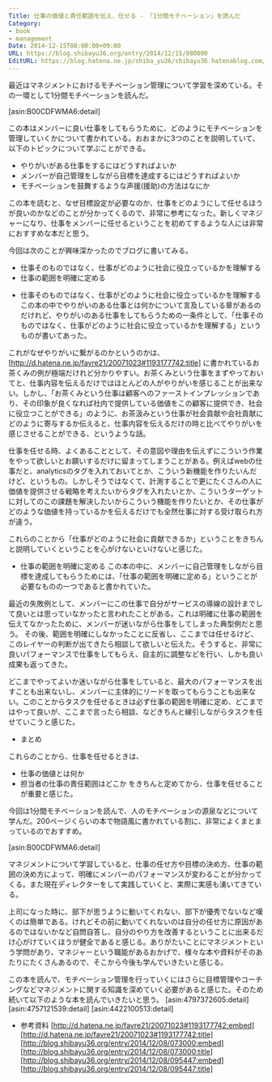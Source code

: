 ```yaml
---
Title: 仕事の価値と責任範囲を伝え、任せる - 「1分間モチベーション」を読んだ
Category:
- book
- management
Date: 2014-12-15T08:00:00+09:00
URL: https://blog.shibayu36.org/entry/2014/12/15/080000
EditURL: https://blog.hatena.ne.jp/shiba_yu36/shibayu36.hatenablog.com/atom/entry/8454420450076812999
---
```


最近はマネジメントにおけるモチベーション管理について学習を深めている。その一環として1分間モチベーションを読んだ。

[asin:B00CDFWMA6:detail]

この本はメンバーに良い仕事をしてもらうために、どのようにモチベーションを管理していくかについて書かれている。おおまかに3つのことを説明していて、以下のトピックについて学ぶことができる。
- やりがいがある仕事をするにはどうすればよいか
- メンバーが自己管理をしながら目標を達成するにはどうすればよいか
- モチベーションを鼓舞するような声援(援助)の方法はなにか


この本を読むと、なぜ目標設定が必要なのか、仕事をどのようにして任せるほうが良いのかなどのことが分かってくるので、非常に参考になった。新しくマネジャーになり、仕事をメンバーに任せるということを初めてするような人には非常におすすめな本だと思う。


今回は次のことが興味深かったのでブログに書いてみる。
- 仕事そのものではなく、仕事がどのように社会に役立っているかを理解する
- 仕事の範囲を明確に定める

* 仕事そのものではなく、仕事がどのように社会に役立っているかを理解する
この本の中でやりがいのある仕事とは何かについて言及している章があるのだけれど、やりがいのある仕事をしてもらうための一条件として、「仕事そのものではなく、仕事がどのように社会に役立っているかを理解する」というものが書いてあった。


これがなぜやりがいに繋がるのかというのかは、 [http://d.hatena.ne.jp/favre21/20071023#1193177742:title] に書かれているお茶くみの例が極端だけれど分かりやすい。お茶くみという仕事をまずやっておいてと、仕事内容を伝えるだけではほとんどの人がやりがいを感じることが出来ない。しかし、「お茶くみという仕事は顧客へのファーストインプレッションであり、その印象が良くなれば社内で提供している価値をこの顧客に提供でき、社会に役立つことができる」のように、お茶汲みという仕事が社会貢献や会社貢献にどのように寄与するか伝えると、仕事内容を伝えるだけの時と比べてやりがいを感じさせることができる、というような話。

仕事を任せる時、よくあることとして、その意図や理由を伝えずにこういう作業をやって欲しいとお願いするだけに留まってしまうことがある。例えばwebの仕事だと、analyticsのタグを入れておいてとか、こういう新機能を作りたいんだけど、というもの。しかしそうではなくて、計測することで更にたくさんの人に価値を提供させる戦略を考えたいからタグを入れたいとか、こういうターゲットに対してのこの課題を解決したいからこういう機能を作りたいとか、その仕事がどのような価値を持っているかを伝えるだけでも全然仕事に対する受け取られ方が違う。


これらのことから「仕事がどのように社会に貢献できるか」ということをきちんと説明していくということを心がけないといけないと感じた。


* 仕事の範囲を明確に定める
この本の中に、メンバーに自己管理をしながら目標を達成してもらうためには、「仕事の範囲を明確に定める」ということが必要なものの一つであると書かれていた。


最近の失敗例として、メンバーにこの仕事で自分がサービスの導線の設計までして良いとは思っていなかったと言われたことがある。これは明確に仕事の範囲を伝えてなかったために、メンバーが迷いながら仕事をしてしまった典型例だと思う。
その後、範囲を明確にしなかったことに反省し、ここまでは任せるけど、このレイヤーの判断が出てきたら相談して欲しいと伝えた。そうすると、非常に良いパフォーマンスで仕事をしてもらえ、自主的に調整などを行い、しかも良い成果も返ってきた。


どこまでやってよいか迷いながら仕事をしていると、最大のパフォーマンスを出すことも出来ないし、メンバーに主体的にリードを取ってもらうことも出来ない。このことからタスクを任せるときは必ず仕事の範囲を明確に定め、どこまではやって良いが、ここまで言ったら相談、などきちんと線引しながらタスクを任せていこうと感じた。


* まとめ

これらのことから、仕事を任せるときは、
- 仕事の価値とは何か
- 担当者の仕事の責任範囲はどこか
をきちんと定めてから、仕事を任せることが重要と感じた。

今回は1分間モチベーションを読んで、人のモチベーションの源泉などについて学んだ。200ページくらいの本で物語風に書かれている割に、非常によくまとまっているのでおすすめ。

[asin:B00CDFWMA6:detail]

マネジメントについて学習していると、仕事の任せ方や目標の決め方、仕事の範囲の決め方によって、明確にメンバーのパフォーマンスが変わることが分かってくる。また現在ディレクターをして実践していくと、実際に実感も湧いてきている。

上司になった時に、部下が思うように動いてくれない、部下が優秀でないなど嘆くのは簡単である。けれどその前に動いてくれないのは自分の任せ方に原因があるのではないかなど自問自答し、自分のやり方を改善するということに出来るだけ心がけていくほうが健全であると感じる。ありがたいことにマネジメントという学問があり、マネジャーという職能があるおかげで、様々な本や資料がそのあたりにたくさんあるので、そこから今後も学んでいきたいと感じる。

この本を読んで、モチベーション管理を行っていくにはさらに目標管理やコーチングなどマネジメントに関する知識を深めていく必要があると感じた。そのため続いて以下のような本を読んでいきたいと思う。
[asin:4797372605:detail]
[asin:4757121539:detail]
[asin:4422100513:detail]



* 参考資料
[http://d.hatena.ne.jp/favre21/20071023#1193177742:embed]
[http://d.hatena.ne.jp/favre21/20071023#1193177742:title]
[http://blog.shibayu36.org/entry/2014/12/08/073000:embed]
[http://blog.shibayu36.org/entry/2014/12/08/073000:title]
[http://blog.shibayu36.org/entry/2014/12/08/095447:embed]
[http://blog.shibayu36.org/entry/2014/12/08/095447:title]
